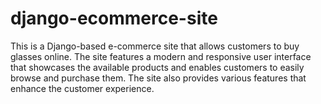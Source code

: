 # django-ecommerce-site
This is a Django-based e-commerce site that allows customers to buy glasses online. The site features a modern and responsive user interface that showcases the available products and enables customers to easily browse and purchase them. The site also provides various features that enhance the customer experience.
